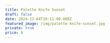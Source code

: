 ```yaml
---
title: Palette Knife Sunset
draft: false
date: 2024-12-04T10:11:00.000Z
featured_image: /img/palette-knife-sunset.jpg
private: true
price: 0
---
```


